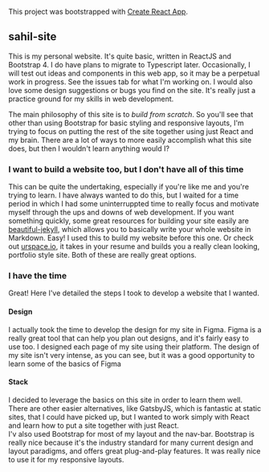 This project was bootstrapped with [Create React App](https://github.com/facebook/create-react-app).

## sahil-site

This is my personal website. It's quite basic, written in ReactJS and Bootstrap 4. I do have plans to migrate to Typescript later. 
Occasionally, I will test out ideas and components in this web app, so it may be a perpetual work in progress. See the issues tab for what I'm working on.
I would also love some design suggestions or bugs you find on the site. It's really just a practice ground for my skills in web development.

The main philosophy of this site is to *build from scratch*. So you'll see that other than using Bootstrap for basic styling and responsive layouts, I'm trying to focus on putting the rest of the site together using just React and my brain. There are a lot of ways to more easily accomplish what this site does, but then I wouldn't learn anything would I?

### I want to build a website too, but I don't have all of this time

This can be quite the undertaking, especially if you're like me and you're trying to learn. I have always wanted to do this, but I waited for a time period in which I had some uninterruppted time to really focus and motivate myself through the ups and downs of web development. If you want something quickly, some great resources for building your site easily are [beautiful-jekyll](https://github.com/daattali/beautiful-jekyll), which allows you to basically write your whole website in Markdown. Easy! I used this to build my website before this one. Or check out [urspace.io](https://urspace.io), it takes in your resume and builds you a really clean looking, portfolio style site. Both of these are really great options.

### I have the time

Great! Here I've detailed the steps I took to develop a website that I wanted.

#### Design

I actually took the time to develop the design for my site in Figma. Figma is a really great tool that can help you plan out designs, and it's fairly easy to use too. I designed each page of my site using their platform. The design of my site isn't very intense, as you can see, but it was a good opportunity to learn some of the basics of Figma

#### Stack

I decided to leverage the basics on this site in order to learn them well. There are other easier alternatives, like GatsbyJS, which is fantastic at static sites, that I could have picked up, but I wanted to work simply with React and learn how to put a site together with just React.    
I'v also used Bootstrap for most of my layout and the nav-bar. Bootstrap is really nice because it's the industry standard for many current design and layout paradigms, and offers great plug-and-play features. It was really nice to use it for my responsive layouts.
